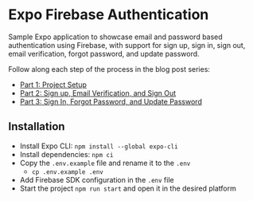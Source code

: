 # Expo Firebase Authentication

Sample Expo application to showcase email and password based authentication using Firebase, with support for sign up, sign in, sign out, email verification, forgot password, and update password.

Follow along each step of the process in the blog post series:

- [Part 1: Project Setup](https://dev.to/diegocasmo/email-and-password-based-authentication-with-expo-and-firebase-part-1-project-setup-3nno)
- [Part 2: Sign up, Email Verification, and Sign Out](https://dev.to/diegocasmo/email-and-password-based-authentication-with-expo-and-firebase-part-2-sign-up-email-verification-and-sign-out-40j5)
- [Part 3: Sign In, Forgot Password, and Update Password](https://dev.to/diegocasmo/email-and-password-based-authentication-with-expo-and-firebase-part-3-sign-in-forgot-password-and-update-password-2agj)

## Installation

- Install Expo CLI: `npm install --global expo-cli`
- Install dependencies: `npm ci`
- Copy the `.env.example` file and rename it to the `.env`
  - `cp .env.example .env`
- Add Firebase SDK configuration in the `.env` file
- Start the project `npm run start` and open it in the desired platform
